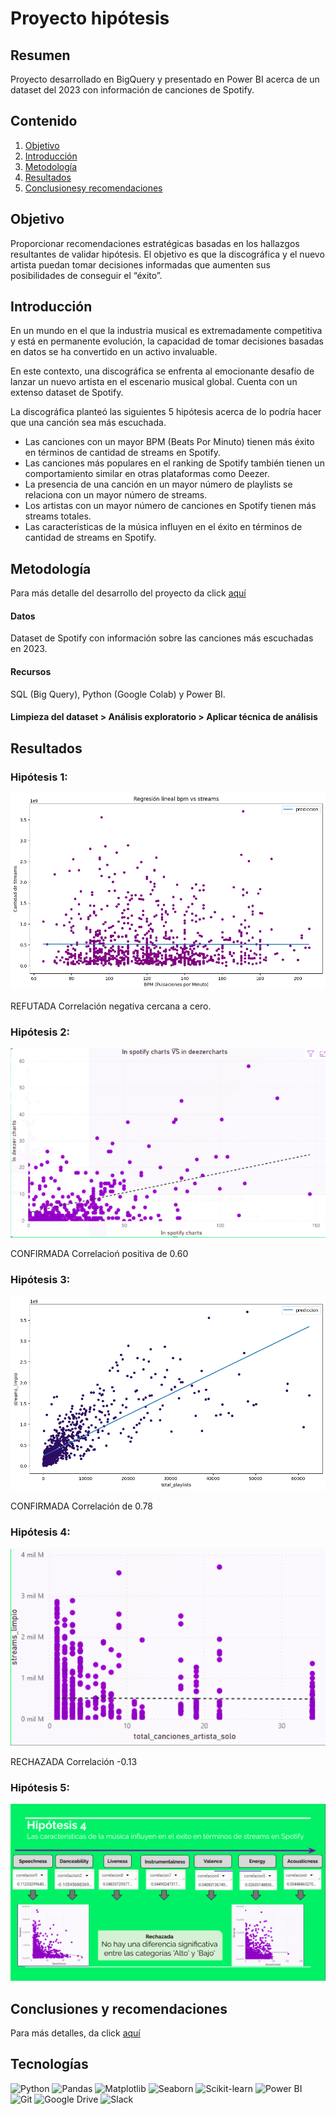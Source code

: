 # Proyecto hipótesis

## Resumen
Proyecto desarrollado en BigQuery y presentado en Power BI acerca de un dataset del 2023 con información de canciones de Spotify.

## Contenido
1. [Objetivo]()
2. [Introducción]()
3. [Metodología]()
4. [Resultados]()
5. [Conclusionesy recomendaciones]()

## Objetivo 
Proporcionar recomendaciones estratégicas basadas en los hallazgos resultantes de validar hipótesis. El objetivo es que la discográfica y el nuevo artista puedan tomar decisiones informadas que aumenten sus posibilidades de conseguir el “éxito”.

## Introducción
En un mundo en el que la industria musical es extremadamente competitiva y está en permanente evolución, la capacidad de tomar decisiones basadas en datos se ha convertido en un activo invaluable.

En este contexto, una discográfica se enfrenta al emocionante desafío de lanzar un nuevo artista en el escenario musical global. Cuenta con un extenso dataset de Spotify.

La discográfica planteó las siguientes 5 hipótesis acerca de lo podría hacer que una canción sea más escuchada. 

* Las canciones con un mayor BPM (Beats Por Minuto) tienen más éxito en términos de cantidad de streams en Spotify.
* Las canciones más populares en el ranking de Spotify también tienen un comportamiento similar en otras plataformas como Deezer.
* La presencia de una canción en un mayor número de playlists se relaciona con un mayor número de streams.
* Los artistas con un mayor número de canciones en Spotify tienen más streams totales.
* Las características de la música influyen en el éxito en términos de cantidad de streams en Spotify.

## Metodología

Para más detalle del desarrollo del proyecto da click [aquí](https://colab.research.google.com/drive/167ST72UdpPPgN4-55t6nm5Ds1Ib7nKEr?usp=sharing)

#### Datos
Dataset de Spotify con información sobre las canciones más escuchadas en 2023.

#### Recursos
SQL (Big Query), Python (Google Colab) y Power BI.

#### Limpieza del dataset > Análisis exploratorio > Aplicar técnica de análisis 

## Resultados
### Hipótesis 1: 
![](https://github.com/YazminJoandi/proyecto-hipotesis/blob/main/hipotesis1.png)

REFUTADA
Correlación negativa cercana a cero. 

### Hipótesis 2:

![](https://github.com/YazminJoandi/proyecto-hipotesis/blob/main/hipotesis2.png)

CONFIRMADA
Correlacioń positiva de 0.60

### Hipótesis 3:

![](https://github.com/YazminJoandi/proyecto-hipotesis/blob/main/hipotesis3.png)

CONFIRMADA
Correlación de 0.78

### Hipótesis 4:

![](https://github.com/YazminJoandi/proyecto-hipotesis/blob/main/hipotesis4.png)

RECHAZADA
Correlación -0.13

### Hipótesis 5:

![](https://github.com/YazminJoandi/proyecto-hipotesis/blob/main/hipotesis5.png)

## Conclusiones y recomendaciones

Para más detalles, da click [aquí]()

## Tecnologías


![Python](https://img.shields.io/badge/Language-Python-blue?logo=python)
![Pandas](https://img.shields.io/badge/Library-Pandas-green?logo=pandas)
![Matplotlib](https://img.shields.io/badge/Library-Matplotlib-blue?logo=plotly)
![Seaborn](https://img.shields.io/badge/Library-Seaborn-blue?logo=seaborn)
![Scikit-learn](https://img.shields.io/badge/Library-Scikit_Learn-yellow?logo=scikit-learn)
![Power BI](https://img.shields.io/badge/BI_Tool-Power_BI-yellow?logo=power-bi)
![Git](https://img.shields.io/badge/Version_Control-Git-red?logo=git)
![Google Drive](https://img.shields.io/badge/Tool-Google_Drive-blue?logo=google-drive)
![Slack](https://img.shields.io/badge/Chat-Slack-purple?logo=slack)

